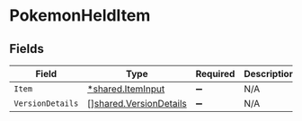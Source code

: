 # PokemonHeldItem


## Fields

| Field                                                                   | Type                                                                    | Required                                                                | Description                                                             |
| ----------------------------------------------------------------------- | ----------------------------------------------------------------------- | ----------------------------------------------------------------------- | ----------------------------------------------------------------------- |
| `Item`                                                                  | [*shared.ItemInput](../../../pkg/models/shared/iteminput.md)            | :heavy_minus_sign:                                                      | N/A                                                                     |
| `VersionDetails`                                                        | [][shared.VersionDetails](../../../pkg/models/shared/versiondetails.md) | :heavy_minus_sign:                                                      | N/A                                                                     |